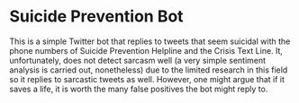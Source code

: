 # Suicide Prevention Bot

This is a simple Twitter bot that replies to tweets that seem suicidal with the phone numbers of Suicide Prevention Helpline and the Crisis Text Line.
It, unfortunately, does not detect sarcasm well (a very simple sentiment analysis is carried out, nonetheless) due to the limited research in this field so it replies to sarcastic tweets as well. However, one might argue that if it saves a life, it is worth the many false positives the bot might reply to.